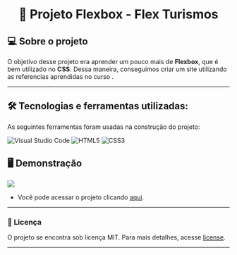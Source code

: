 <h1 align="center"> 📱 Projeto Flexbox - Flex Turismos  </h1>

## 💻 Sobre o projeto

O objetivo desse projeto era aprender um pouco mais de **Flexbox**, que é bem utilizado no **CSS**. Dessa maneira, conseguimos criar um site utilizando as  referencias aprendidas no curso .

---

## 🛠 Tecnologias e ferramentas utilizadas:

As seguintes ferramentas foram usadas na construção do projeto:

![Visual Studio Code](https://img.shields.io/badge/Visual%20Studio%20Code-0078d7.svg?style=for-the-badge&logo=visual-studio-code&logoColor=white)
![HTML5](https://img.shields.io/badge/html5-%23E34F26.svg?style=for-the-badge&logo=html5&logoColor=white)
![CSS3](https://img.shields.io/badge/css3-%231572B6.svg?style=for-the-badge&logo=css3&logoColor=white)

## 🖥️ Demonstração

![](https://i.imgur.com/m51JkG0.png)   

- Você pode acessar o projeto clicando <a href="file:///C:/Users/charles/OneDrive/%C3%81rea%20de%20Trabalho/site%20charles/project-flexbox-dio/flex-projeto/index.html">aqui</a>.

---

### 📝 Licença

O projeto se encontra sob licença MIT. Para mais detalhes, acesse [license](LICENSE).

---

